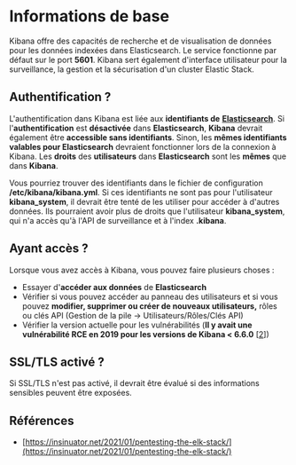 # Informations de base

Kibana offre des capacités de recherche et de visualisation de données pour les données indexées dans Elasticsearch. Le service fonctionne par défaut sur le port **5601**. Kibana sert également d'interface utilisateur pour la surveillance, la gestion et la sécurisation d'un cluster Elastic Stack.

## Authentification ?

L'authentification dans Kibana est liée aux **identifiants de** [**Elasticsearch**](9200-pentesting-elasticsearch.md). Si l'**authentification** est **désactivée** dans **Elasticsearch**, **Kibana** devrait également être **accessible sans identifiants**. Sinon, les **mêmes identifiants valables pour Elasticsearch** devraient fonctionner lors de la connexion à Kibana. Les **droits** des **utilisateurs** dans **Elasticsearch** sont les **mêmes** que dans **Kibana**.

Vous pourriez trouver des identifiants dans le fichier de configuration **/etc/kibana/kibana.yml**. Si ces identifiants ne sont pas pour l'utilisateur **kibana\_system**, il devrait être tenté de les utiliser pour accéder à d'autres données. Ils pourraient avoir plus de droits que l'utilisateur **kibana\_system**, qui n'a accès qu'à l'API de surveillance et à l'index **.kibana**.

## Ayant accès ?

Lorsque vous avez accès à Kibana, vous pouvez faire plusieurs choses :

* Essayer d'**accéder aux données** de **Elasticsearch**
* Vérifier si vous pouvez accéder au panneau des utilisateurs et si vous pouvez **modifier, supprimer ou créer de nouveaux utilisateurs,** rôles ou clés API (Gestion de la pile -> Utilisateurs/Rôles/Clés API)
* Vérifier la version actuelle pour les vulnérabilités (**Il y avait une vulnérabilité RCE en 2019 pour les versions de Kibana < 6.6.0** \[[2](https://insinuator.net/2021/01/pentesting-the-elk-stack/#ref2)])

## SSL/TLS activé ?

Si SSL/TLS n'est pas activé, il devrait être évalué si des informations sensibles peuvent être exposées.

## Références

* [https://insinuator.net/2021/01/pentesting-the-elk-stack/](https://insinuator.net/2021/01/pentesting-the-elk-stack/)
